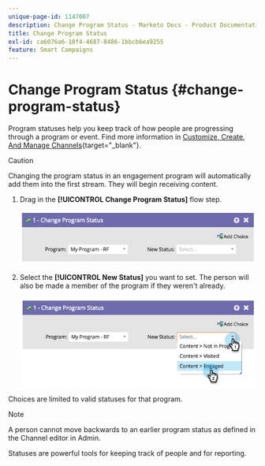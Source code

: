 ```yaml
---
unique-page-id: 1147007
description: Change Program Status - Marketo Docs - Product Documentation
title: Change Program Status
exl-id: ca6076a6-10f4-4687-8486-1bbcb6ea9255
feature: Smart Campaigns
---
```

# Change Program Status {#change-program-status}

Program statuses help you keep track of how people are progressing through a program or event. Find more information in [Customize, Create, And Manage Channels](/help/marketo/product-docs/administration/tags/create-a-program-channel.md){target="_blank"}.

>[!CAUTION]
>
>Changing the program status in an engagement program will automatically add them into the first stream. They will begin receiving content.

1. Drag in the **[!UICONTROL Change Program Status]** flow step.

   ![](assets/change-program-status-1.png)

1. Select the **[!UICONTROL New Status]** you want to set. The person will also be made a member of the program if they weren't already.

   ![](assets/change-program-status-2.png)

Choices are limited to valid statuses for that program.

>[!NOTE]
>
>A person cannot move backwards to an earlier program status as defined in the Channel editor in Admin.

Statuses are powerful tools for keeping track of people and for reporting.
